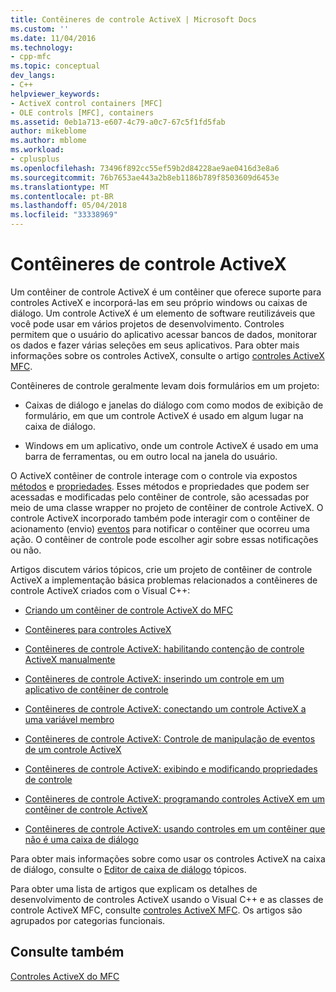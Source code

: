 ```yaml
---
title: Contêineres de controle ActiveX | Microsoft Docs
ms.custom: ''
ms.date: 11/04/2016
ms.technology:
- cpp-mfc
ms.topic: conceptual
dev_langs:
- C++
helpviewer_keywords:
- ActiveX control containers [MFC]
- OLE controls [MFC], containers
ms.assetid: 0eb1a713-e607-4c79-a0c7-67c5f1fd5fab
author: mikeblome
ms.author: mblome
ms.workload:
- cplusplus
ms.openlocfilehash: 73496f892cc55ef59b2d84228ae9ae0416d3e8a6
ms.sourcegitcommit: 76b7653ae443a2b8eb1186b789f8503609d6453e
ms.translationtype: MT
ms.contentlocale: pt-BR
ms.lasthandoff: 05/04/2018
ms.locfileid: "33338969"
---
```

# <a name="activex-control-containers"></a>Contêineres de controle ActiveX
Um contêiner de controle ActiveX é um contêiner que oferece suporte para controles ActiveX e incorporá-las em seu próprio windows ou caixas de diálogo. Um controle ActiveX é um elemento de software reutilizáveis que você pode usar em vários projetos de desenvolvimento. Controles permitem que o usuário do aplicativo acessar bancos de dados, monitorar os dados e fazer várias seleções em seus aplicativos. Para obter mais informações sobre os controles ActiveX, consulte o artigo [controles ActiveX MFC](../mfc/mfc-activex-controls.md).  
  
 Contêineres de controle geralmente levam dois formulários em um projeto:  
  
-   Caixas de diálogo e janelas do diálogo com como modos de exibição de formulário, em que um controle ActiveX é usado em algum lugar na caixa de diálogo.  
  
-   Windows em um aplicativo, onde um controle ActiveX é usado em uma barra de ferramentas, ou em outro local na janela do usuário.  
  
 O ActiveX contêiner de controle interage com o controle via expostos [métodos](../mfc/mfc-activex-controls-methods.md) e [propriedades](../mfc/mfc-activex-controls-properties.md). Esses métodos e propriedades que podem ser acessadas e modificadas pelo contêiner de controle, são acessadas por meio de uma classe wrapper no projeto de contêiner de controle ActiveX. O controle ActiveX incorporado também pode interagir com o contêiner de acionamento (envio) [eventos](../mfc/mfc-activex-controls-events.md) para notificar o contêiner que ocorreu uma ação. O contêiner de controle pode escolher agir sobre essas notificações ou não.  
  
 Artigos discutem vários tópicos, crie um projeto de contêiner de controle ActiveX a implementação básica problemas relacionados a contêineres de controle ActiveX criados com o Visual C++:  
  
-   [Criando um contêiner de controle ActiveX do MFC](../mfc/reference/creating-an-mfc-activex-control-container.md)  
  
-   [Contêineres para controles ActiveX](../mfc/containers-for-activex-controls.md)  
  
-   [Contêineres de controle ActiveX: habilitando contenção de controle ActiveX manualmente](../mfc/activex-control-containers-manually-enabling-activex-control-containment.md)  
  
-   [Contêineres de controle ActiveX: inserindo um controle em um aplicativo de contêiner de controle](../mfc/inserting-a-control-into-a-control-container-application.md)  
  
-   [Contêineres de controle ActiveX: conectando um controle ActiveX a uma variável membro](../mfc/activex-control-containers-connecting-an-activex-control-to-a-member-variable.md)  
  
-   [Contêineres de controle ActiveX: Controle de manipulação de eventos de um controle ActiveX](../mfc/activex-control-containers-handling-events-from-an-activex-control.md)  
  
-   [Contêineres de controle ActiveX: exibindo e modificando propriedades de controle](../mfc/activex-control-containers-viewing-and-modifying-control-properties.md)  
  
-   [Contêineres de controle ActiveX: programando controles ActiveX em um contêiner de controle ActiveX](../mfc/programming-activex-controls-in-a-activex-control-container.md)  
  
-   [Contêineres de controle ActiveX: usando controles em um contêiner que não é uma caixa de diálogo](../mfc/activex-control-containers-using-controls-in-a-non-dialog-container.md)  
  
 Para obter mais informações sobre como usar os controles ActiveX na caixa de diálogo, consulte o [Editor de caixa de diálogo](../windows/dialog-editor.md) tópicos.  
  
 Para obter uma lista de artigos que explicam os detalhes de desenvolvimento de controles ActiveX usando o Visual C++ e as classes de controle ActiveX MFC, consulte [controles ActiveX MFC](../mfc/mfc-activex-controls.md). Os artigos são agrupados por categorias funcionais.  
  
## <a name="see-also"></a>Consulte também  
 [Controles ActiveX do MFC](../mfc/mfc-activex-controls.md)

